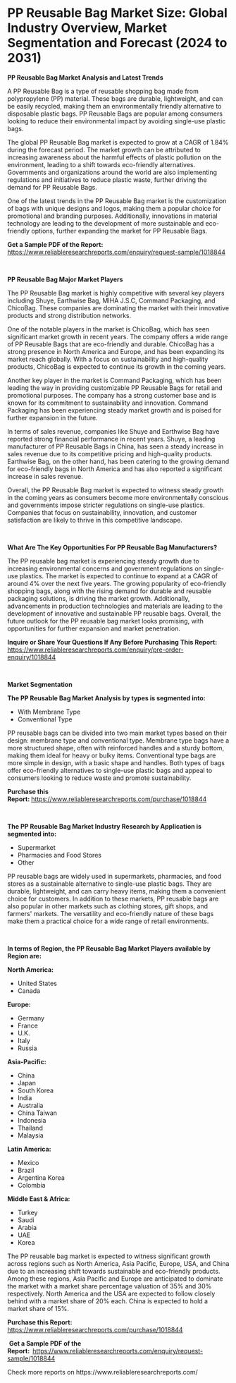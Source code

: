 <p><h1>PP Reusable Bag Market Size: Global Industry Overview, Market Segmentation and Forecast (2024 to 2031)</h1></p><p><strong>PP Reusable Bag Market Analysis and Latest Trends</strong></p>
<p><p>A PP Reusable Bag is a type of reusable shopping bag made from polypropylene (PP) material. These bags are durable, lightweight, and can be easily recycled, making them an environmentally friendly alternative to disposable plastic bags. PP Reusable Bags are popular among consumers looking to reduce their environmental impact by avoiding single-use plastic bags.</p><p>The global PP Reusable Bag market is expected to grow at a CAGR of 1.84% during the forecast period. The market growth can be attributed to increasing awareness about the harmful effects of plastic pollution on the environment, leading to a shift towards eco-friendly alternatives. Governments and organizations around the world are also implementing regulations and initiatives to reduce plastic waste, further driving the demand for PP Reusable Bags.</p><p>One of the latest trends in the PP Reusable Bag market is the customization of bags with unique designs and logos, making them a popular choice for promotional and branding purposes. Additionally, innovations in material technology are leading to the development of more sustainable and eco-friendly options, further expanding the market for PP Reusable Bags.</p></p>
<p><strong>Get a Sample PDF of the Report:&nbsp;</strong> <a href="https://www.reliableresearchreports.com/enquiry/request-sample/1018844">https://www.reliableresearchreports.com/enquiry/request-sample/1018844</a></p>
<p>&nbsp;</p>
<p><strong>PP Reusable Bag Major Market Players</strong></p>
<p><p>The PP Reusable Bag market is highly competitive with several key players including Shuye, Earthwise Bag, MIHA J.S.C, Command Packaging, and ChicoBag. These companies are dominating the market with their innovative products and strong distribution networks.</p><p>One of the notable players in the market is ChicoBag, which has seen significant market growth in recent years. The company offers a wide range of PP Reusable Bags that are eco-friendly and durable. ChicoBag has a strong presence in North America and Europe, and has been expanding its market reach globally. With a focus on sustainability and high-quality products, ChicoBag is expected to continue its growth in the coming years.</p><p>Another key player in the market is Command Packaging, which has been leading the way in providing customizable PP Reusable Bags for retail and promotional purposes. The company has a strong customer base and is known for its commitment to sustainability and innovation. Command Packaging has been experiencing steady market growth and is poised for further expansion in the future.</p><p>In terms of sales revenue, companies like Shuye and Earthwise Bag have reported strong financial performance in recent years. Shuye, a leading manufacturer of PP Reusable Bags in China, has seen a steady increase in sales revenue due to its competitive pricing and high-quality products. Earthwise Bag, on the other hand, has been catering to the growing demand for eco-friendly bags in North America and has also reported a significant increase in sales revenue.</p><p>Overall, the PP Reusable Bag market is expected to witness steady growth in the coming years as consumers become more environmentally conscious and governments impose stricter regulations on single-use plastics. Companies that focus on sustainability, innovation, and customer satisfaction are likely to thrive in this competitive landscape.</p></p>
<p>&nbsp;</p>
<p><strong>What Are The Key Opportunities For PP Reusable Bag Manufacturers?</strong></p>
<p><p>The PP reusable bag market is experiencing steady growth due to increasing environmental concerns and government regulations on single-use plastics. The market is expected to continue to expand at a CAGR of around 4% over the next five years. The growing popularity of eco-friendly shopping bags, along with the rising demand for durable and reusable packaging solutions, is driving the market growth. Additionally, advancements in production technologies and materials are leading to the development of innovative and sustainable PP reusable bags. Overall, the future outlook for the PP reusable bag market looks promising, with opportunities for further expansion and market penetration.</p></p>
<p><strong>Inquire or Share Your Questions If Any Before Purchasing This Report:</strong> <a href="https://www.reliableresearchreports.com/enquiry/pre-order-enquiry/1018844">https://www.reliableresearchreports.com/enquiry/pre-order-enquiry/1018844</a></p>
<p>&nbsp;</p>
<p><strong>Market Segmentation</strong></p>
<p><strong>The PP Reusable Bag Market Analysis by types is segmented into:</strong></p>
<p><ul><li>With Membrane Type</li><li>Conventional Type</li></ul></p>
<p><p>PP reusable bags can be divided into two main market types based on their design: membrane type and conventional type. Membrane type bags have a more structured shape, often with reinforced handles and a sturdy bottom, making them ideal for heavy or bulky items. Conventional type bags are more simple in design, with a basic shape and handles. Both types of bags offer eco-friendly alternatives to single-use plastic bags and appeal to consumers looking to reduce waste and promote sustainability.</p></p>
<p><strong>Purchase this Report:&nbsp;</strong><a href="https://www.reliableresearchreports.com/purchase/1018844">https://www.reliableresearchreports.com/purchase/1018844</a></p>
<p>&nbsp;</p>
<p><strong>The PP Reusable Bag Market Industry Research by Application is segmented into:</strong></p>
<p><ul><li>Supermarket</li><li>Pharmacies and Food Stores</li><li>Other</li></ul></p>
<p><p>PP reusable bags are widely used in supermarkets, pharmacies, and food stores as a sustainable alternative to single-use plastic bags. They are durable, lightweight, and can carry heavy items, making them a convenient choice for customers. In addition to these markets, PP reusable bags are also popular in other markets such as clothing stores, gift shops, and farmers' markets. The versatility and eco-friendly nature of these bags make them a practical choice for a wide range of retail environments.</p></p>
<p>&nbsp;</p>
<p><strong>In terms of Region, the PP Reusable Bag Market Players available by Region are:</strong></p>
<p>
    <p> <strong> North America: </strong>
        <ul>
            <li>United States</li>
            <li>Canada</li>
        </ul>
        </p> 
    <p> <strong> Europe: </strong>
        <ul>
            <li>Germany</li>
            <li>France</li>
            <li>U.K.</li>
            <li>Italy</li>
            <li>Russia</li>
        </ul>
        </p> 
    <p> <strong> Asia-Pacific: </strong>
        <ul>
            <li>China</li>
            <li>Japan</li>
            <li>South Korea</li>
            <li>India</li>
            <li>Australia</li>
            <li>China Taiwan</li>
            <li>Indonesia</li>
            <li>Thailand</li>
            <li>Malaysia</li>
        </ul>
        </p> 
    <p> <strong> Latin America: </strong>
        <ul>
            <li>Mexico</li>
            <li>Brazil</li>
            <li>Argentina Korea</li>
            <li>Colombia</li>
        </ul>
        </p> 
    <p> <strong> Middle East & Africa: </strong>
        <ul>
            <li>Turkey</li>
            <li>Saudi</li>
            <li>Arabia</li>
            <li>UAE</li>
            <li>Korea</li>
        </ul>
    </p>
    </p>
<p><p>The PP reusable bag market is expected to witness significant growth across regions such as North America, Asia Pacific, Europe, USA, and China due to an increasing shift towards sustainable and eco-friendly products. Among these regions, Asia Pacific and Europe are anticipated to dominate the market with a market share percentage valuation of 35% and 30% respectively. North America and the USA are expected to follow closely behind with a market share of 20% each. China is expected to hold a market share of 15%.</p></p>
<p><strong>Purchase this Report: </strong><a href="https://www.reliableresearchreports.com/purchase/1018844">https://www.reliableresearchreports.com/purchase/1018844</a></p>
<p>&nbsp;<strong>Get a Sample PDF of the Report:&nbsp;&nbsp;</strong><a href="https://www.reliableresearchreports.com/enquiry/request-sample/1018844">https://www.reliableresearchreports.com/enquiry/request-sample/1018844</a></p>
<p><strong></strong></p>
<p>Check more reports on https://www.reliableresearchreports.com/</p>